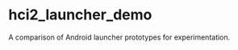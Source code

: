 hci2_launcher_demo
==================

A comparison of Android launcher prototypes for experimentation.
